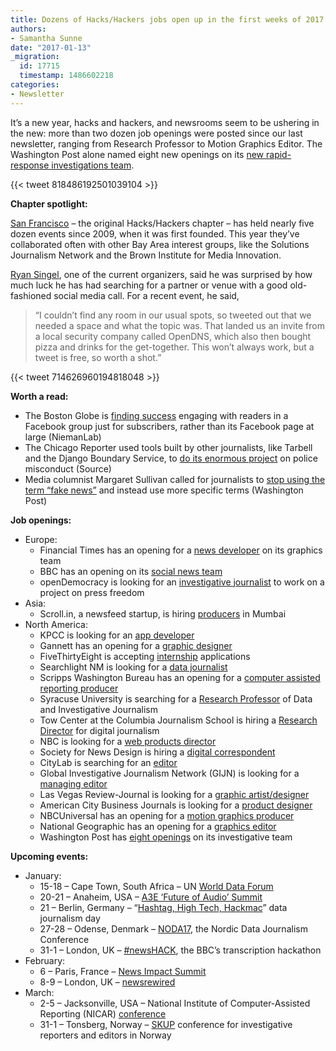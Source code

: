```yaml
---
title: Dozens of Hacks/Hackers jobs open up in the first weeks of 2017
authors:
- Samantha Sunne
date: "2017-01-13"
_migration:
  id: 17715
  timestamp: 1486602218
categories:
- Newsletter
---
```


It&#8217;s a new year, hacks and hackers, and newsrooms seem to be ushering in the new: more than two dozen job openings were posted since our last newsletter, ranging from Research Professor to Motion Graphics Editor. The Washington Post alone named eight new openings on its [new rapid-response investigations team][1].

{{< tweet 818486192501039104 >}}

**Chapter spotlight:**

[San Francisco][2] &#8211; the original Hacks/Hackers chapter &#8211; has held nearly five dozen events since 2009, when it was first founded. This year they&#8217;ve collaborated often with other Bay Area interest groups, like the Solutions Journalism Network and the Brown Institute for Media Innovation.

[Ryan Singel][3], one of the current organizers, said he was surprised by how much luck he has had searching for a partner or venue with a good old-fashioned social media call. For a recent event, he said,

> &#8220;I couldn&#8217;t find any room in our usual spots, so tweeted out that we needed a space and what the topic was. That landed us an invite from a local security company called OpenDNS, which also then bought pizza and drinks for the get-together. This won&#8217;t always work, but a tweet is free, so worth a shot.&#8221;

{{< tweet 714626960194818048 >}}

**Worth a read:**

  * The Boston Globe is [finding success][4] engaging with readers in a Facebook group just for subscribers, rather than its Facebook page at large (NiemanLab)
  * The Chicago Reporter used tools built by other journalists, like Tarbell and the Django Boundary Service, to [do its enormous project][5] on police misconduct (Source)
  * Media columnist Margaret Sullivan called for journalists to [stop using the term &#8220;fake news&#8221;][6] and instead use more specific terms (Washington Post)

**Job openings:**

  * Europe:
      * Financial Times has an opening for a [news developer][7] on its graphics team
      * BBC has an opening on its [social news team][8]
      * openDemocracy is looking for an [investigative journalist][9] to work on a project on press freedom
  * Asia:
      * Scroll.in, a newsfeed startup, is hiring [producers][10] in Mumbai
  * North America:
      * KPCC is looking for an [app developer][11]
      * Gannett has an opening for a [graphic designer][12]
      * FiveThirtyEight is accepting [internship][13] applications
      * Searchlight NM is looking for a [data journalist][14]
      * Scripps Washington Bureau has an opening for a [computer assisted reporting producer][15]
      * Syracuse University is searching for a [Research Professor][16] of Data and Investigative Journalism
      * Tow Center at the Columbia Journalism School is hiring a [Research Director][17] for digital journalism
      * NBC is looking for a [web products director][18]
      * Society for News Design is hiring a [digital correspondent][19]
      * CityLab is searching for an [editor][20]
      * Global Investigative Journalism Network (GIJN) is looking for a [managing editor][21]
      * Las Vegas Review-Journal is looking for a [graphic artist/designer][22]
      * American City Business Journals is looking for a [product designer][23]
      * NBCUniversal has an opening for a [motion graphics producer][24]
      * National Geographic has an opening for a [graphics editor][25]
      * Washington Post has [eight openings][1] on its investigative team

**Upcoming events:**

  * January:
      * 15-18 &#8211; Cape Town, South Africa &#8211; UN [World Data Forum][26]
      * 20-21 &#8211; Anaheim, USA &#8211; [A3E &#8216;Future of Audio&#8217; Summit][27]
      * 21 &#8211; Berlin, Germany &#8211; &#8220;[Hashtag, High Tech, Hackmac][28]&#8221; data journalism day
      * 27-28 &#8211; Odense, Denmark &#8211; [NODA17][29], the Nordic Data Journalism Conference
      * 31-1 &#8211; London, UK &#8211; [#newsHACK][30], the BBC&#8217;s transcription hackathon
  * February:
      * 6 &#8211; Paris, France &#8211; [News Impact Summit][31]
      * 8-9 &#8211; London, UK &#8211; [newsrewired][32]
  * March:
      * 2-5 &#8211; Jacksonville, USA &#8211; National Institute of Computer-Assisted Reporting (NICAR) [conference][33]
      * 31-1 &#8211; Tonsberg, Norway &#8211; [SKUP][34] conference for investigative reporters and editors in Norway

 [1]: http://washpostpr.tumblr.com/post/155627106137/job-postings-rapid-response-investigative-team
 [2]: https://www.meetup.com/hacksandhackers/
 [3]: https://twitter.com/rsingel
 [4]: http://www.niemanlab.org/2017/01/with-its-subscribers-facebook-group-the-boston-globe-is-mining-the-stickiest-corners-of-the-platform/?utm_source=API+Need+to+Know+newsletter&utm_campaign=0880989981-EMAIL_CAMPAIGN_2017_01_09&utm_medium=email&utm_term=0_e3bf78af04-0880989981-38065925
 [5]: https://source.opennews.org/en-US/articles/how-we-made-settling-misconduct/
 [6]: https://www.washingtonpost.com/lifestyle/style/its-time-to-retire-the-tainted-term-fake-news/2017/01/06/a5a7516c-d375-11e6-945a-76f69a399dd5_story.html?utm_term=.96020621013b
 [7]: https://t.co/AQeNJ92eWK
 [8]: https://t.co/8Au2tMdbJW
 [9]: https://www.opendemocracy.net/job-senior-investigative-journalist
 [10]: https://hackpack.press/feed/snap/2322
 [11]: https://americanpublicmedia.applicantpro.com/jobs/505636.html
 [12]: https://850.dayforcehcm.com/CandidatePortal/en-US/gannett/Posting/View/1441
 [13]: https://fivethirtyeight.com/features/were-hiring-summer-interns/
 [14]: http://ire.org/jobs/job/937/
 [15]: http://ire.org/jobs/job/935/
 [16]: http://ire.org/jobs/job/917/
 [17]: https://www.mediabistro.com/jobs/description/351264/research-director-digital-journalism-/?LinkSource=TopJob
 [18]: https://www.linkedin.com/jobs/view/245969403
 [19]: http://www.snd.org/2017/01/the-society-for-news-design-is-hiring-a-digital-correspondent/
 [20]: http://atlanticmedia.theresumator.com/apply/jobs/details/7hDJak
 [21]: http://gijn.org/work-with-us-2/
 [22]: http://snd.org/jobs/view/graphic-artistdesigner/
 [23]: https://www.linkedin.com/jobs/view/233899149
 [24]: http://snd.org/jobs/view/motion-graphics-producer-nbc-owned-stations-online-properties/
 [25]: http://www.foxcareers.com/Search/JobDetail/FNG0005868?organization=National+Geographic+Partners
 [26]: http://undataforum.org/
 [27]: http://womenwhocode.us7.list-manage2.com/track/click?u=e75be710ba1a2eb0df9d82ca4&id=f20ea9bbbf&e=4a371c5485
 [28]: http://dju.verdi.de/journalistentag
 [29]: http://noda2017.dk/
 [30]: https://www.eventbrite.co.uk/e/newshack-transcriptor-tickets-30243581366
 [31]: https://newsimpact.io/summits/news-impact-summit-paris
 [32]: https://www.newsrewired.com/agenda-february17/
 [33]: http://ire.org/conferences/nicar2017/
 [34]: https://skup2017aschedorg.sched.com/